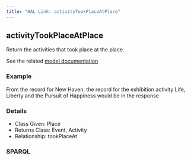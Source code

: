 ```yaml
---
title: "HAL Link: activityTookPlaceAtPlace"
---
```


## activityTookPlaceAtPlace

Return the activities that took place at the place.

See the related [model documentation](/model/base/#events-and-activities)

### Example

From the record for New Haven, the record for the exhibition activity Life, Liberty and the Pursuit of Happiness would be in the response


### Details

* Class Given: Place
* Returns Class: Event, Activity
* Relationship: tookPlaceAt


### SPARQL
```

```

